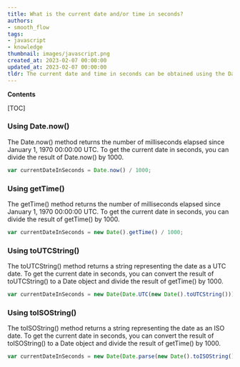 ```yaml
---
title: What is the current date and/or time in seconds?
authors:
- smooth_flow
tags:
- javascript
- knowledge
thumbnail: images/javascript.png
created_at: 2023-02-07 00:00:00
updated_at: 2023-02-07 00:00:00
tldr: The current date and time in seconds can be obtained using the Date.now() method.
---
```


**Contents**

[TOC]

### Using Date.now()

The Date.now() method returns the number of milliseconds elapsed since January 1, 1970 00:00:00 UTC. To get the current date in seconds, you can divide the result of Date.now() by 1000.

```javascript
var currentDateInSeconds = Date.now() / 1000;
```

### Using getTime()

The getTime() method returns the number of milliseconds elapsed since January 1, 1970 00:00:00 UTC. To get the current date in seconds, you can divide the result of getTime() by 1000.

```javascript
var currentDateInSeconds = new Date().getTime() / 1000;
```

### Using toUTCString()

The toUTCString() method returns a string representing the date as a UTC date. To get the current date in seconds, you can convert the result of toUTCString() to a Date object and divide the result of getTime() by 1000.

```javascript
var currentDateInSeconds = new Date(Date.UTC(new Date().toUTCString())).getTime() / 1000;
```

### Using toISOString()

The toISOString() method returns a string representing the date as an ISO date. To get the current date in seconds, you can convert the result of toISOString() to a Date object and divide the result of getTime() by 1000.

```javascript
var currentDateInSeconds = new Date(Date.parse(new Date().toISOString())).getTime() / 1000;
```

